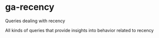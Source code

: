 # ga-recency
Queries dealing with recency

All kinds of queries that provide insights into behavior related to recency 
